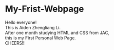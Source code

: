 # My-Frist-Webpage
Hello everyone! <br>
This is Aiden Zhengliang Li.<br>
After one month studying HTML and CSS from JAC, <br>
this is my First Personal Web Page.<br>
CHEERS!!
